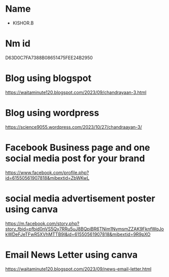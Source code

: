 # Name
- KISHOR.B 
# Nm id
D63D0C7FA7388B08651475FEE24B2950

# Blog using blogspot
https://waitaminute120.blogspot.com/2023/09/chandrayaan-3.html

# Blog using wordpress
https://science9055.wordpress.com/2023/10/27/chandraayan-3/

# Facebook Business page and one social media post for your brand
https://www.facebook.com/profile.php?id=61550561907818&mibextid=ZbWKwL

# social media advertisement poster using canva
https://m.facebook.com/story.php?story_fbid=pfbid0nVS5Qy7RRu5uJ8BQpiBR6TNim1NvmsmZZAK9FknfWqJokWDeFJeTFwR5XVhMTTB9l&id=61550561907818&mibextid=9R9pXO

# Email News Letter using canva
https://waitaminute120.blogspot.com/2023/09/news-email-letter.html
